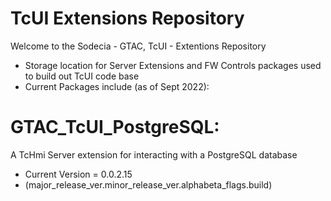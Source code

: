 # TcUI Extensions Repository

Welcome to the Sodecia - GTAC, TcUI - Extentions Repository

- Storage location for Server Extensions and FW Controls packages used to build out TcUI code base
- Current Packages include (as of Sept 2022):

# GTAC_TcUI_PostgreSQL: 
A TcHmi Server extension for interacting with a PostgreSQL database
- Current Version = 0.0.2.15 
- (major_release_ver.minor_release_ver.alphabeta_flags.build)


